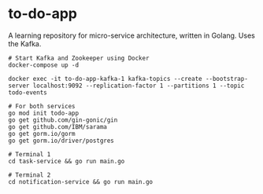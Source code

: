 # to-do-app
A learning repository for micro-service architecture, written in Golang. Uses the Kafka.

```shell
# Start Kafka and Zookeeper using Docker
docker-compose up -d
```

```shell
docker exec -it to-do-app-kafka-1 kafka-topics --create --bootstrap-server localhost:9092 --replication-factor 1 --partitions 1 --topic todo-events
```

```shell
# For both services
go mod init todo-app
go get github.com/gin-gonic/gin
go get github.com/IBM/sarama
go get gorm.io/gorm
go get gorm.io/driver/postgres
```

```shell
# Terminal 1
cd task-service && go run main.go

# Terminal 2
cd notification-service && go run main.go
```